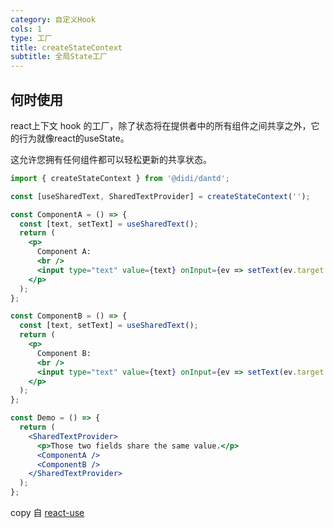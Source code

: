 ```yaml
---
category: 自定义Hook
cols: 1
type: 工厂
title: createStateContext
subtitle: 全局State工厂
---
```


## 何时使用

react上下文 hook 的工厂，除了状态将在提供者中的所有组件之间共享之外，它的行为就像react的useState。

这允许您拥有任何组件都可以轻松更新的共享状态。


```jsx
import { createStateContext } from '@didi/dantd';

const [useSharedText, SharedTextProvider] = createStateContext('');

const ComponentA = () => {
  const [text, setText] = useSharedText();
  return (
    <p>
      Component A:
      <br />
      <input type="text" value={text} onInput={ev => setText(ev.target.value)} />
    </p>
  );
};

const ComponentB = () => {
  const [text, setText] = useSharedText();
  return (
    <p>
      Component B:
      <br />
      <input type="text" value={text} onInput={ev => setText(ev.target.value)} />
    </p>
  );
};

const Demo = () => {
  return (
    <SharedTextProvider>
      <p>Those two fields share the same value.</p>
      <ComponentA />
      <ComponentB />
    </SharedTextProvider>
  );
};
```


copy 自 [react-use](https://github.com/streamich/react-use/blob/master/docs/createStateContext.md)
